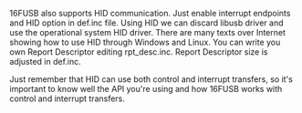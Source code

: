 16FUSB also supports HID communication. Just enable interrupt endpoints and HID option in def.inc file. Using HID we can discard libusb driver and use the operational system HID driver. There are many texts over Internet showing how to use HID through Windows and Linux. You can write you own Report Descriptor editing rpt\_desc.inc. Report Descriptor size is adjusted in def.inc.

Just remember that HID can use both control and interrupt transfers, so it's important to know well the API you're using and how 16FUSB works with control and interrupt transfers.
